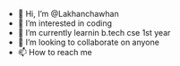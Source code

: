 - 👋 Hi, I’m @Lakhanchawhan
- 👀 I’m interested in coding
- 🌱 I’m currently learnin b.tech cse 1st year
- 💞️ I’m looking to collaborate on anyone
- 📫 How to reach me 

<!---
Lakhanchawhan/Lakhanchawhan is a ✨ special ✨ repository because its `README.md` (this file) appears on your GitHub profile.
You can click the Preview link to take a look at your changes.
--->
